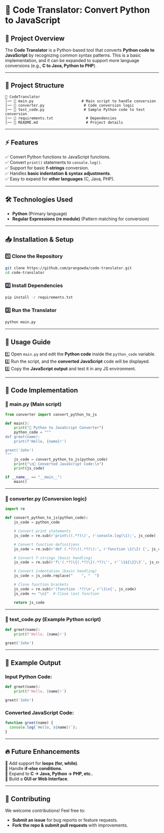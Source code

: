 # 🚀 **Code Translator: Convert Python to JavaScript**  

## 📌 **Project Overview**  
The **Code Translator** is a Python-based tool that converts **Python code to JavaScript** by recognizing common syntax patterns. This is a basic implementation, and it can be expanded to support more language conversions (e.g., **C to Java, Python to PHP**).  

---

## 📁 **Project Structure**  
```
📂 CodeTranslator
│── 📜 main.py                      # Main script to handle conversion
│── 📜 converter.py                  # Code conversion logic
│── 📜 test_code.py                  # Sample Python code to test conversion
│── 📜 requirements.txt               # Dependencies
│── 📜 README.md                      # Project details
```

---

## ⚡ **Features**  
✅ Convert Python functions to JavaScript functions.  
✅ Convert `print()` statements to `console.log()`.  
✅ Support for basic **f-strings** conversion.  
✅ Handles **basic indentation & syntax adjustments**.  
✅ Easy to expand for **other languages** (C, Java, PHP).  

---

## 🛠️ **Technologies Used**  
- **Python** (Primary language)  
- **Regular Expressions (re module)** (Pattern matching for conversion)  

---

## 📥 **Installation & Setup**  

### **1️⃣ Clone the Repository**
```bash
git clone https://github.com/prangowda/code-translator.git
cd code-translator
```

### **2️⃣ Install Dependencies**
```bash
pip install -r requirements.txt
```

### **3️⃣ Run the Translator**
```bash
python main.py
```

---

## 🎯 **Usage Guide**  
1️⃣ Open `main.py` and edit the **Python code** inside the `python_code` variable.  
2️⃣ Run the script, and the **converted JavaScript** code will be displayed.  
3️⃣ Copy the **JavaScript output** and test it in any JS environment.  

---

## 📜 **Code Implementation**  

### **📜 main.py** (Main script)  
```python
from converter import convert_python_to_js

def main():
    print("🔄 Python to JavaScript Converter")
    python_code = """
def greet(name):
    print(f'Hello, {name}!')

greet('John')
"""
    js_code = convert_python_to_js(python_code)
    print("\n🔹 Converted JavaScript Code:\n")
    print(js_code)

if __name__ == "__main__":
    main()
```

---

### **📜 converter.py** (Conversion logic)  
```python
import re

def convert_python_to_js(python_code):
    js_code = python_code

    # Convert print statements
    js_code = re.sub(r'print\((.*?)\)', r'console.log(\1);', js_code)

    # Convert function definitions
    js_code = re.sub(r'def (.*?)\((.*?)\):', r'function \1(\2) {', js_code)

    # Convert f-strings (basic handling)
    js_code = re.sub(r'f\'(.*?)\{(.*?)\}(.*?)\'', r'`\1${\2}\3`', js_code)

    # Convert indentation (basic handling)
    js_code = js_code.replace("    ", "  ")

    # Close function brackets
    js_code = re.sub(r'(function .*?)\n', r'\1\n{', js_code)
    js_code += "\n}"  # Close last function

    return js_code
```

---

### **📜 test_code.py** (Example Python script)  
```python
def greet(name):
    print(f'Hello, {name}!')

greet('John')
```

---

## 📜 **Example Output**  

### **Input Python Code:**  
```python
def greet(name):
    print(f'Hello, {name}!')

greet('John')
```

### **Converted JavaScript Code:**  
```js
function greet(name) {
  console.log(`Hello, ${name}!`);
}
```

---

## 🔥 **Future Enhancements**  
🔹 Add support for **loops (for, while)**.  
🔹 Handle **if-else conditions**.  
🔹 Expand to **C → Java, Python → PHP, etc.**.  
🔹 Build a **GUI or Web Interface**.  

---

## 🤝 **Contributing**  
We welcome contributions! Feel free to:  
- **Submit an issue** for bug reports or feature requests.  
- **Fork the repo & submit pull requests** with improvements.  

